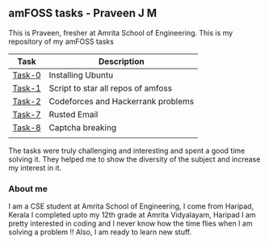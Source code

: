 ## amFOSS tasks - Praveen J M
 
 
This is Praveen, fresher at Amrita School of Engineering. 
This is my repository of my amFOSS tasks

| Task | Description |
| --- | --- |
| <a href="https://github.com/praveenjm2000/amfoss-tasks/tree/master/Task-0">Task-0</a> | Installing Ubuntu |
| <a href="https://github.com/praveenjm2000/amfoss-tasks/tree/master/Task-1">Task-1</a> | Script to star all repos of amfoss |
| <a href="https://github.com/praveenjm2000/amfoss-tasks/tree/master/Task-2">Task-2</a> | Codeforces and Hackerrank problems |
| <a href="https://github.com/praveenjm2000/amfoss-tasks/tree/master/Task-7">Task-7</a> | Rusted Email |
| <a href="https://github.com/praveenjm2000/amfoss-tasks/tree/master/Task-8">Task-8</a> | Captcha breaking |
|  |  |


The tasks were truly challenging and interesting and spent a good time solving it.
They helped me to show the diversity of the subject and increase my interest in it.



### About me

I am a CSE student at Amrita School of Engineering,
I come from Haripad, Kerala
I completed upto my 12th grade at Amrita Vidyalayam, Haripad
I am pretty interested in coding and I never know how the time flies when I am solving a problem !!
Also, I am ready to learn new stuff.
